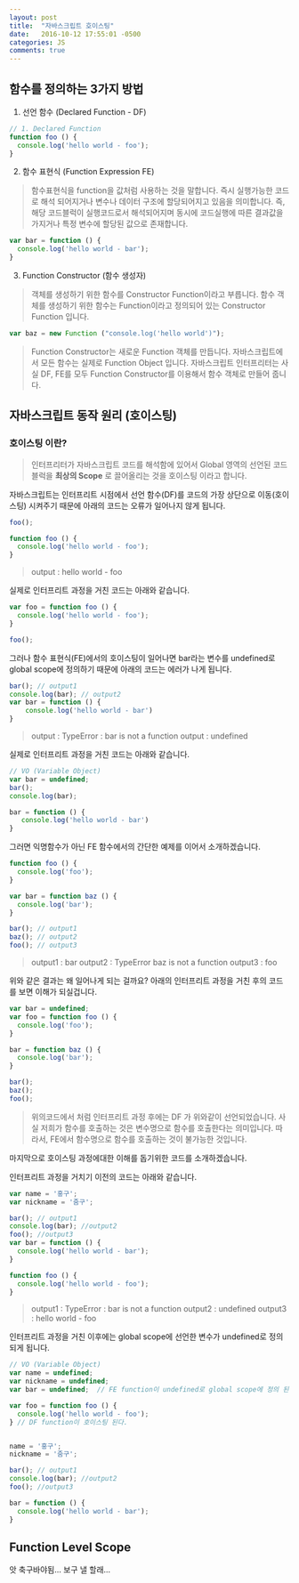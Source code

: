 ```yaml
---
layout: post
title:  "자바스크립트 호이스팅"
date:   2016-10-12 17:55:01 -0500
categories: JS
comments: true
---
```

## 함수를 정의하는 3가지 방법

1) 선언 함수 (Declared Function - DF)

``` js
// 1. Declared Function
function foo () {
  console.log('hello world - foo');
}
```

2) 함수 표현식 (Function Expression FE)

> 함수표현식을 function을 값처럼 사용하는 것을 말합니다.
  즉시 실행가능한 코드로 해석 되어지거나 변수나 데이터 구조에 할당되어지고 있음을 의미합니다.
  즉, 해당 코드블럭이 실행코드로서 해석되어지며 동시에 코드실행에 따른 결과값을 가지거나 특정 변수에 할당된 값으로 존재합니다.

``` js
var bar = function () {
  console.log('hello world - bar');
}
```

3) Function Constructor (함수 생성자)

> 객체를 생성하기 위한 함수를 Constructor Function이라고 부릅니다.
  함수 객체를 생성하기 위한 함수는 Function이라고 정의되어 있는 Constructor Function 입니다.

```js
var baz = new Function ("console.log('hello world')");
```

> Function Constructor는 새로운 Function 객체를 만듭니다.
  자바스크립트에서 모든 함수는 실제로 Function Object 입니다.
  자바스크립트 인터프리터는 사실 DF, FE를 모두 Function Constructor를 이용해서 함수 객체로 만들어 줍니다.


## 자바스크립트 동작 원리 (호이스팅)

### 호이스팅 이란?

> 인터프리터가 자바스크립트 코드를 해석함에 있어서 Global 영역의 선언된 코드 블럭을 **최상의 Scope** 로 끌어올리는 것을 호이스팅 이라고 합니다.

자바스크립트는 인터프리트 시점에서 선언 함수(DF)를 코드의 가장 상단으로 이동(호이스팅) 시켜주기 때문에 아래의 코드는 오류가 일어나지 않게 됩니다.

```js
foo();

function foo () {
  console.log('hello world - foo');
}
```

> output : hello world - foo

실제로 인터프리트 과정을 거친 코드는 아래와 같습니다.

``` js
var foo = function foo () {
  console.log('hello world - foo');
}

foo();
```

그러나 함수 표현식(FE)에서의 호이스팅이 일어나면 bar라는 변수를 undefined로 global scope에 정의하기 때문에 아래의 코드는 에러가 나게 됩니다.

``` js
bar(); // output1
console.log(bar); // output2
var bar = function () {
    console.log('hello world - bar')
}

```

> output : TypeError : bar is not a function
  output : undefined

실제로 인터프리트 과정을 거친 코드는 아래와 같습니다.

``` js
// VO (Variable Object)
var bar = undefined;
bar();
console.log(bar);

bar = function () {
   console.log('hello world - bar')
}
```

그러면 익명함수가 아닌 FE 함수에서의 간단한 예제를 이어서 소개하겠습니다.

``` js
function foo () {
  console.log('foo');
}

var bar = function baz () {
  console.log('bar');
}

bar(); // output1
baz(); // output2
foo(); // output3
```

> output1 : bar
  output2 : TypeError baz is not a function
  output3 : foo

위와 같은 결과는 왜 일어나게 되는 걸까요?
아래의 인터프리트 과정을 거친 후의 코드를 보면 이해가 되실겁니다.

```js
var bar = undefined;
var foo = function foo () {
  console.log('foo');
}

bar = function baz () {
  console.log('bar');
}

bar();
baz();
foo();
```

> 위의코드에서 처럼 인터프리트 과정 후에는 DF 가 위와같이 선언되었습니다.
  사실 저희가 함수를 호출하는 것은 변수명으로 함수를 호출한다는 의미입니다.
  따라서, FE에서 함수명으로 함수를 호출하는 것이 불가능한 것입니다.

마지막으로 호이스팅 과정에대한 이해를 돕기위한 코드를 소개하겠습니다.

인터프리트 과정을 거치기 이전의 코드는 아래와 같습니다.

``` js
var name = '홍구';
var nickname = '줌구';

bar(); // output1
console.log(bar); //output2
foo(); //output3
var bar = function () {
  console.log('hello world - bar');
}

function foo () {
  console.log('hello world - foo');
}
```

> output1 : TypeError : bar is not a function
  output2 : undefined
  output3 : hello world - foo


인터프리트 과정을 거친 이후에는 global scope에 선언한 변수가 undefined로 정의되게 됩니다.

``` js
// VO (Variable Object)
var name = undefined;
var nickname = undefined;
var bar = undefined;  // FE function이 undefined로 global scope에 정의 된다.

var foo = function foo () {
  console.log('hello world - foo');
} // DF function이 호이스팅 된다.


name = '홍구';
nickname = '줌구';

bar(); // output1
console.log(bar); //output2
foo(); //output3

bar = function () {
  console.log('hello world - bar');
}
```

## Function Level Scope

앗 축구바야됨... 보구 낼 할래...
